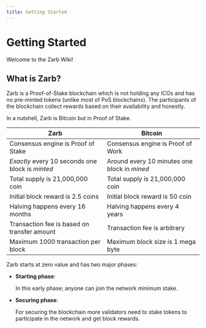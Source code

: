 ```yaml
---
title: Getting Started
---
```


# Getting Started

Welcome to the Zarb Wiki!

## What is Zarb?

Zarb is a Proof-of-Stake blockchain which is not holding any ICOs and has no pre-minted tokens
(unlike most of PoS blockchains). The participants of the blockchain collect rewards based on their
availability and honestly.

In a nutshell, Zarb is Bitcoin but in Proof of Stake.

| Zarb                                             | Bitcoin                                      |
| ------------------------------------------------ | -------------------------------------------- |
| Consensus engine is Proof of Stake               | Consensus engine is Proof of Work            |
| _Exactly_ every 10 seconds one block is _minted_ | Around every 10 minutes one block in _mined_ |
| Total supply is 21,000,000 coin                  | Total supply is 21,000,000 coin              |
| Initial block reward is 2.5 coins                | Initial block reward is 50 coin              |
| Halving happens every 16 months                  | Halving happens every 4 years                |
| Transaction fee is based on transfer amount      | Transaction fee is arbitrary                 |
| Maximum 1000 transaction per block               | Maximum block size is 1 mega byte            |

Zarb starts at zero value and has two major phases:

- **Starting phase**:

  In this early phase; anyone can join the network minimum stake.

- **Securing phase**:

  For securing the blockchain more validators need to stake tokens to participate in the network and
  get block rewards.
